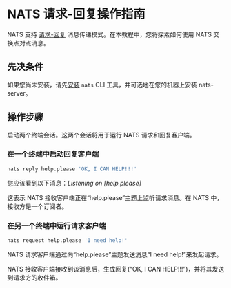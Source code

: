 # NATS 请求-回复操作指南

NATS 支持 [请求-回复](reqreply.md) 消息传递模式。在本教程中，您将探索如何使用 NATS 交换点对点消息。

## 先决条件

如果您尚未安装，请先[安装](/nats-concepts/what-is-nats/walkthrough_setup.md) `nats` CLI 工具，并可选地在您的机器上安装 nats-server。

## 操作步骤

启动两个终端会话。这两个会话将用于运行 NATS 请求和回复客户端。

### 在一个终端中启动回复客户端

```bash
nats reply help.please 'OK, I CAN HELP!!!'
```

您应该看到以下消息：_Listening on \[help.please\]_

这表示 NATS 接收客户端正在“help.please”主题上监听请求消息。在 NATS 中，接收方是一个订阅者。

### 在另一个终端中运行请求客户端

```bash
nats request help.please 'I need help!'
```

NATS 请求客户端通过向“help.please”主题发送消息“I need help!”来发起请求。

NATS 接收客户端接收到该消息后，生成回复\(“OK, I CAN HELP!!!”\)，并将其发送到请求方的收件箱。